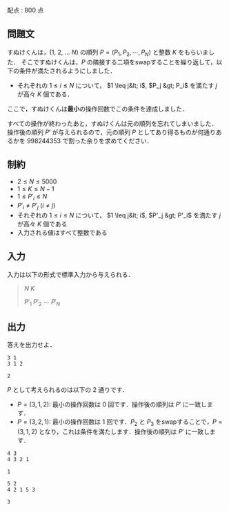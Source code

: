配点 : $800$ 点

## 問題文

すぬけくんは，$(1,\ 2,\ ...\ N)$ の順列 $P=(P_1,P_2,\cdots,P_N)$ と整数 $K$ をもらいました．
そこですぬけくんは，$P$ の隣接する二項をswapすることを繰り返して，以下の条件が満たされるようにしました．

- それぞれの $1 \leq i \leq N$ について，
$1 \leq j&lt; i$, $P_j &gt; P_i$ を満たす $j$ が高々 $K$ 個である．

ここで，すぬけくんは**最小**の操作回数でこの条件を達成しました．

すべての操作が終わったあと，すぬけくんは元の順列を忘れてしまいました．
操作後の順列 $P'$ が与えられるので，元の順列 $P$ としてあり得るものが何通りあるかを $998244353$ で割った余りを求めてください．

## 制約

- $2 \leq N \leq 5000$
- $1 \leq K \leq N-1$
- $1 \leq P'_i \leq N$
- $P'_i \neq P'_j$ ($i \neq j$)
- それぞれの $1 \leq i \leq N$ について，
$1 \leq j&lt; i$, $P'_j &gt; P'_i$ を満たす $j$ が高々 $K$ 個である
- 入力される値はすべて整数である

## 入力

入力は以下の形式で標準入力から与えられる．

> $N$ $K$
> 
> $P'_1$ $P'_2$ $\cdots$ $P'_N$

## 出力

答えを出力せよ．

```input1
3 1
3 1 2
```

```output1
2
```

$P$ として考えられるのは以下の $2$ 通りです．

- $P=(3,1,2)$: 最小の操作回数は $0$ 回です．操作後の順列は $P'$ に一致します．
- $P=(3,2,1)$: 最小の操作回数は $1$ 回です．$P_2$ と $P_3$ をswapすることで，$P=(3,1,2)$ となり，これは条件を満たします．操作後の順列は $P'$ に一致します．

```input2
4 3
4 3 2 1
```

```output2
1
```

```input3
5 2
4 2 1 5 3
```

```output3
3
```